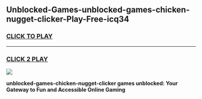
## Unblocked-Games-unblocked-games-chicken-nugget-clicker-Play-Free-icq34
<h3>
<a href="https://premium76.site?title=unblocked-games-chicken-nugget-clicker&ref=18A1">CLICK TO PLAY</a></h3>
<hr>

<h3>
<a href="https://premium76.site?title=unblocked-games-chicken-nugget-clicker&ref=18A1">CLICK 2 PLAY</a>
  
</h3>

<a href="https://premium76.site?title=unblocked-games-chicken-nugget-clicker&ref=18A1"><img src="https://clearcache.store/games.png"></a>


**unblocked-games-chicken-nugget-clicker games unblocked: Your Gateway to Fun and Accessible Online Gaming**
